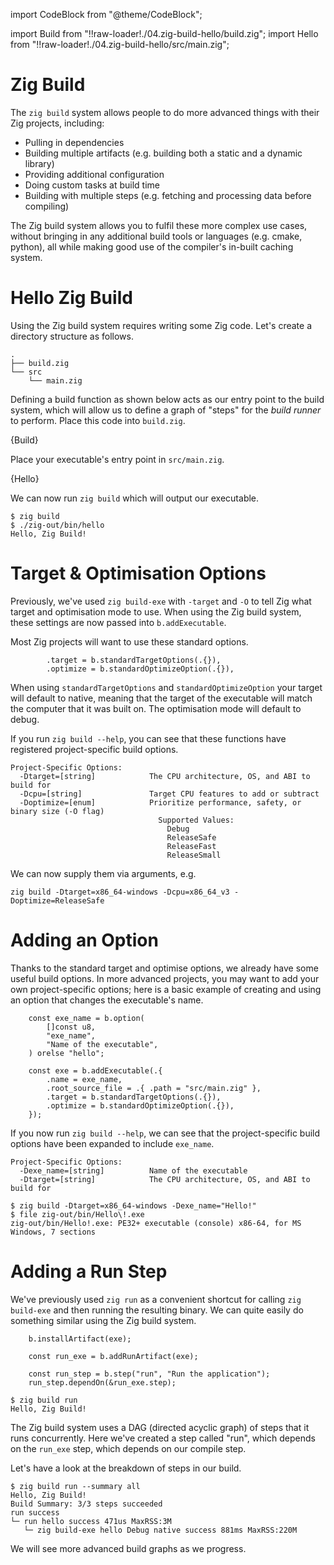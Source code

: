 import CodeBlock from "@theme/CodeBlock";

import Build from "!!raw-loader!./04.zig-build-hello/build.zig";
import Hello from "!!raw-loader!./04.zig-build-hello/src/main.zig";

# Zig Build

The `zig build` system allows people to do more advanced things with their Zig
projects, including:

- Pulling in dependencies
- Building multiple artifacts (e.g. building both a static and a dynamic library)
- Providing additional configuration
- Doing custom tasks at build time
- Building with multiple steps (e.g. fetching and processing data before compiling)

The Zig build system allows you to fulfil these more complex use cases, without
bringing in any additional build tools or languages (e.g. cmake, python), all while making good
use of the compiler's in-built caching system.

# Hello Zig Build

Using the Zig build system requires writing some Zig code. Let's create a
directory structure as follows.

```
.
├── build.zig
└── src
    └── main.zig
```

Defining a build function as shown below acts as our entry point to the build
system, which will allow us to define a graph of "steps" for the _build runner_
to perform. Place this code into `build.zig`.

<CodeBlock language="zig">{Build}</CodeBlock>

Place your executable's entry point in `src/main.zig`.

<CodeBlock language="zig">{Hello}</CodeBlock>

We can now run `zig build` which will output our executable.

```
$ zig build
$ ./zig-out/bin/hello
Hello, Zig Build!
```

# Target & Optimisation Options

Previously, we've used `zig build-exe` with `-target` and `-O` to tell Zig what
target and optimisation mode to use. When using the Zig build system, these settings are
now passed into `b.addExecutable`.

Most Zig projects will want to use these standard options.

```zig
        .target = b.standardTargetOptions(.{}),
        .optimize = b.standardOptimizeOption(.{}),
```

When using `standardTargetOptions` and `standardOptimizeOption` your target will
default to native, meaning that the target of the executable will match the
computer that it was built on. The optimisation mode will default to debug.

If you run `zig build --help`, you can see that these functions have registered
project-specific build options.

```
Project-Specific Options:
  -Dtarget=[string]            The CPU architecture, OS, and ABI to build for
  -Dcpu=[string]               Target CPU features to add or subtract
  -Doptimize=[enum]            Prioritize performance, safety, or binary size (-O flag)
                                 Supported Values:
                                   Debug
                                   ReleaseSafe
                                   ReleaseFast
                                   ReleaseSmall
```

We can now supply them via arguments, e.g.

```
zig build -Dtarget=x86_64-windows -Dcpu=x86_64_v3 -Doptimize=ReleaseSafe
```

# Adding an Option

Thanks to the standard target and optimise options, we already have some useful
build options. In more advanced projects, you may want to add your own
project-specific options; here is a basic example of creating and using an option
that changes the executable's name.

```zig
    const exe_name = b.option(
        []const u8,
        "exe_name",
        "Name of the executable",
    ) orelse "hello";

    const exe = b.addExecutable(.{
        .name = exe_name,
        .root_source_file = .{ .path = "src/main.zig" },
        .target = b.standardTargetOptions(.{}),
        .optimize = b.standardOptimizeOption(.{}),
    });
```

If you now run `zig build --help`, we can see that the project-specific build
options have been expanded to include `exe_name`.

```
Project-Specific Options:
  -Dexe_name=[string]          Name of the executable
  -Dtarget=[string]            The CPU architecture, OS, and ABI to build for
```

```
$ zig build -Dtarget=x86_64-windows -Dexe_name="Hello!"
$ file zig-out/bin/Hello\!.exe
zig-out/bin/Hello!.exe: PE32+ executable (console) x86-64, for MS Windows, 7 sections
```

# Adding a Run Step

We've previously used `zig run` as a convenient shortcut for calling `zig build-exe`
and then running the resulting binary. We can quite easily do something similar
using the Zig build system.

```zig
    b.installArtifact(exe);

    const run_exe = b.addRunArtifact(exe);

    const run_step = b.step("run", "Run the application");
    run_step.dependOn(&run_exe.step);
```

```
$ zig build run
Hello, Zig Build!
```

The Zig build system uses a DAG (directed acyclic graph) of steps that it runs
concurrently. Here we've created a step called "run", which depends on the
`run_exe` step, which depends on our compile step.

Let's have a look at the breakdown of steps in our build.

```
$ zig build run --summary all
Hello, Zig Build!
Build Summary: 3/3 steps succeeded
run success
└─ run hello success 471us MaxRSS:3M
   └─ zig build-exe hello Debug native success 881ms MaxRSS:220M
```

We will see more advanced build graphs as we progress.
